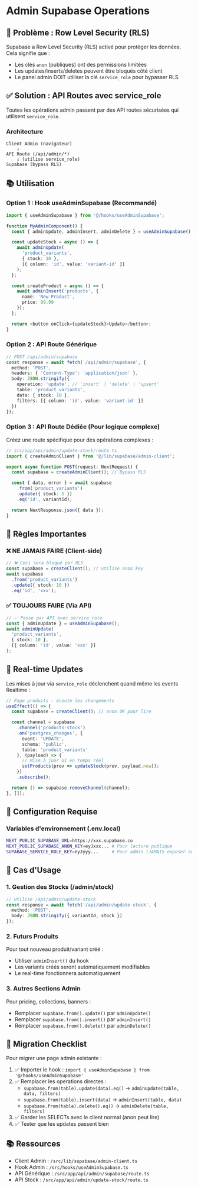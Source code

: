 # Admin Supabase Operations

## 🔐 Problème : Row Level Security (RLS)

Supabase a Row Level Security (RLS) activé pour protéger les données. Cela signifie que :
- Les clés `anon` (publiques) ont des permissions limitées
- Les updates/inserts/deletes peuvent être bloqués côté client
- Le panel admin DOIT utiliser la clé `service_role` pour bypasser RLS

## ✅ Solution : API Routes avec service_role

Toutes les opérations admin passent par des API routes sécurisées qui utilisent `service_role`.

### Architecture

```
Client Admin (navigateur)
    ↓
API Route (/api/admin/*)
    ↓ (utilise service_role)
Supabase (bypass RLS)
```

## 📚 Utilisation

### Option 1 : Hook useAdminSupabase (Recommandé)

```typescript
import { useAdminSupabase } from '@/hooks/useAdminSupabase';

function MyAdminComponent() {
  const { adminUpdate, adminInsert, adminDelete } = useAdminSupabase();

  const updateStock = async () => {
    await adminUpdate(
      'product_variants',
      { stock: 10 },
      [{ column: 'id', value: 'variant-id' }]
    );
  };

  const createProduct = async () => {
    await adminInsert('products', {
      name: 'New Product',
      price: 99.99
    });
  };

  return <button onClick={updateStock}>Update</button>;
}
```

### Option 2 : API Route Générique

```typescript
// POST /api/admin/supabase
const response = await fetch('/api/admin/supabase', {
  method: 'POST',
  headers: { 'Content-Type': 'application/json' },
  body: JSON.stringify({
    operation: 'update', // 'insert' | 'delete' | 'upsert'
    table: 'product_variants',
    data: { stock: 10 },
    filters: [{ column: 'id', value: 'variant-id' }]
  })
});
```

### Option 3 : API Route Dédiée (Pour logique complexe)

Créez une route spécifique pour des opérations complexes :

```typescript
// src/app/api/admin/update-stock/route.ts
import { createAdminClient } from '@/lib/supabase/admin-client';

export async function POST(request: NextRequest) {
  const supabase = createAdminClient(); // Bypass RLS

  const { data, error } = await supabase
    .from('product_variants')
    .update({ stock: 5 })
    .eq('id', variantId);

  return NextResponse.json({ data });
}
```

## 🚨 Règles Importantes

### ❌ NE JAMAIS FAIRE (Client-side)

```typescript
// ❌ Ceci sera bloqué par RLS
const supabase = createClient(); // utilise anon key
await supabase
  .from('product_variants')
  .update({ stock: 10 })
  .eq('id', 'xxx');
```

### ✅ TOUJOURS FAIRE (Via API)

```typescript
// ✅ Passe par API avec service_role
const { adminUpdate } = useAdminSupabase();
await adminUpdate(
  'product_variants',
  { stock: 10 },
  [{ column: 'id', value: 'xxx' }]
);
```

## 📝 Real-time Updates

Les mises à jour via `service_role` déclenchent quand même les events Realtime :

```typescript
// Page produits - écoute les changements
useEffect(() => {
  const supabase = createClient(); // anon OK pour lire

  const channel = supabase
    .channel('products-stock')
    .on('postgres_changes', {
      event: 'UPDATE',
      schema: 'public',
      table: 'product_variants'
    }, (payload) => {
      // Mise à jour UI en temps réel
      setProducts(prev => updateStock(prev, payload.new));
    })
    .subscribe();

  return () => supabase.removeChannel(channel);
}, []);
```

## 🔧 Configuration Requise

### Variables d'environnement (.env.local)

```bash
NEXT_PUBLIC_SUPABASE_URL=https://xxx.supabase.co
NEXT_PUBLIC_SUPABASE_ANON_KEY=eyJxxx... # Pour lecture publique
SUPABASE_SERVICE_ROLE_KEY=eyJyyy...     # Pour admin (JAMAIS exposer au client)
```

## 🎯 Cas d'Usage

### 1. Gestion des Stocks (/admin/stock)

```typescript
// Utilise /api/admin/update-stock
const response = await fetch('/api/admin/update-stock', {
  method: 'POST',
  body: JSON.stringify({ variantId, stock })
});
```

### 2. Futurs Produits

Pour tout nouveau produit/variant créé :
- Utiliser `adminInsert()` du hook
- Les variants créés seront automatiquement modifiables
- Le real-time fonctionnera automatiquement

### 3. Autres Sections Admin

Pour pricing, collections, banners :
- Remplacer `supabase.from().update()` par `adminUpdate()`
- Remplacer `supabase.from().insert()` par `adminInsert()`
- Remplacer `supabase.from().delete()` par `adminDelete()`

## 🚀 Migration Checklist

Pour migrer une page admin existante :

1. ✅ Importer le hook : `import { useAdminSupabase } from '@/hooks/useAdminSupabase'`
2. ✅ Remplacer les operations directes :
   - `supabase.from(table).update(data).eq()` → `adminUpdate(table, data, filters)`
   - `supabase.from(table).insert(data)` → `adminInsert(table, data)`
   - `supabase.from(table).delete().eq()` → `adminDelete(table, filters)`
3. ✅ Garder les SELECTs avec le client normal (anon peut lire)
4. ✅ Tester que les updates passent bien

## 📚 Ressources

- Client Admin : `/src/lib/supabase/admin-client.ts`
- Hook Admin : `/src/hooks/useAdminSupabase.ts`
- API Générique : `/src/app/api/admin/supabase/route.ts`
- API Stock : `/src/app/api/admin/update-stock/route.ts`
